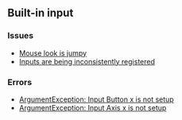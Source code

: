 ## Built-in input
### Issues
- [Mouse look is jumpy](Built-In%20Input/Mouse%20Delta%20Time.md)
- [Inputs are being inconsistently registered](Built-In%20Input/Input%20In%20Fixed%20Update.md)

### Errors
- [ArgumentException: Input Button x is not setup](Built-In%20Input/Input%20Manager.md)
- [ArgumentException: Input Axis x is not setup](Built-In%20Input/Input%20Manager.md)